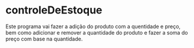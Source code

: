 # controleDeEstoque
Este programa vai fazer a adição do produto com a quentidade e preço, bem como adicionar e remover a quantidade do produto e fazer a soma do preço com base na quantidade.
